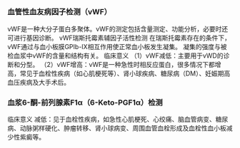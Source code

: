 ## 


### 血管性血友病因子检测（vWF）
vWF是一种大分子蛋白多聚体。vWF的测定包括含量测定、功能分析，必要时还可进行基因诊断。
vWF瑞斯托霉素辅因子活性检测
在瑞斯托霉素存在的条件下，vWF通过与血小板膜GPⅠb-Ⅸ相互作用使正常血小板发生凝集。
凝集的强度与被检血浆中vWF的含量和结构有关。
临床意义
（1）vWF减低：主要用于vWD的诊断和分型。
（2）vWF增高：vWF是一种急性时相反应蛋白，很多情况下都增高，常见于血栓性疾病（如心肌梗死等）、肾小球疾病、糖尿病（DM）、妊娠期高血压疾病及大手术后。

### 血浆6-酮-前列腺素F1α（6-Keto-PGF1α）检测
临床意义
减低：见于血栓性疾病，如急性心肌梗死、心绞痛、脑血管病变、糖尿病、动脉粥样硬化、肿瘤转移、肾小球病变、周围血管血栓形成及血栓性血小板减少性紫癜等。

